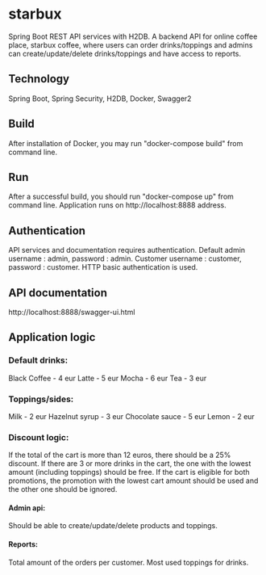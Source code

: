 # starbux
Spring Boot REST API services with H2DB. A backend API for online coffee place, starbux coffee, where users can order
drinks/toppings and admins can create/update/delete drinks/toppings and have access to reports.

## Technology
Spring Boot, Spring Security, H2DB, Docker, Swagger2

## Build
After installation of Docker, you may run "docker-compose build" from command line.

## Run
After a successful build, you should run "docker-compose up" from command line. Application runs on http://localhost:8888 address.

## Authentication
API services and documentation requires authentication. Default admin username : admin, password : admin. Customer username : customer, password : customer. HTTP basic authentication is used.

## API documentation
http://localhost:8888/swagger-ui.html

## Application logic
### Default drinks:
Black Coffee - 4 eur
Latte - 5 eur
Mocha - 6 eur
Tea - 3 eur
### Toppings/sides:
Milk - 2 eur
Hazelnut syrup - 3 eur
Chocolate sauce - 5 eur
Lemon - 2 eur
### Discount logic:
If the total of the cart is more than 12 euros, there should be a 25% discount.
If there are 3 or more drinks in the cart, the one with the lowest amount (including
toppings) should be free.
If the cart is eligible for both promotions, the promotion with the lowest cart amount
should be used and the other one should be ignored.
#### Admin api:
 Should be able to create/update/delete products and toppings.
#### Reports:
 Total amount of the orders per customer.
 Most used toppings for drinks.
